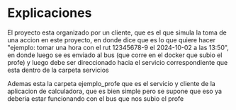 # Explicaciones

El proyecto esta organizado por un cliente, que es el que simula la toma de una accion en este proyecto, en donde dice que es lo que quiere hacer "ejemplo: tomar una hora con el rut 12345678-9 el 2024-10-02 a las 13:50", en donde luego se es enviado al bus (que corre en el docker que subio el profe) y luego debe ser direccionado hacia el servicio correspondiente que esta dentro de la carpeta servicios

Ademas esta la carpeta ejemplo_profe que es el servicio y cliente de la aplicacion de calculadora, que es bien simple pero se supone que eso ya deberia estar funcionando con el bus que nos subio el profe
